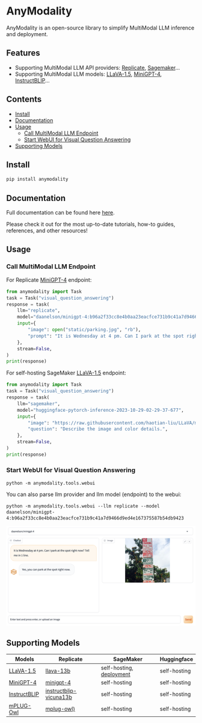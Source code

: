 # AnyModality

AnyModality is an open-source library to simplify MultiModal LLM inference and deployment.

## Features

- Supporting MultiModal LLM API providers: [Replicate](https://replicate.com/), [Sagemaker](https://aws.amazon.com/sagemaker/)...
- Supporting MultiModal LLM models:  [LLaVA-1.5](https://github.com/haotian-liu/LLaVA), [MiniGPT-4](https://github.com/Vision-CAIR/MiniGPT-4), [InstructBLIP](https://github.com/salesforce/LAVIS)...

## Contents

- [Install](#install)
- [Documentation](#documentation)
- [Usage](#usage)
  - [Call MultiModal LLM Endpoint](#call-multimodal-llm-endpoint)
  - [Start WebUI for Visual Question Answering](#start-webui-for-visual-question-answering)
- [Supporting Models](#supporting-models)

## Install

```bash
pip install anymodality
```

## Documentation

Full documentation can be found here [here](https://docs.anymodality.ai/).

Please check it out for the most up-to-date tutorials, how-to guides, references, and other resources!

## Usage 

### Call MultiModal LLM Endpoint

For Replicate [MiniGPT-4](https://replicate.com/daanelson/minigpt-4) endpoint:

```python
from anymodality import Task
task = Task("visual_question_answering")
response = task(
    llm="replicate",
    model="daanelson/minigpt-4:b96a2f33cc8e4b0aa23eacfce731b9c41a7d9466d9ed4e167375587b54db9423",
    input={
        "image": open("static/parking.jpg", "rb"),
        "prompt": "It is Wednesday at 4 pm. Can I park at the spot right now? Tell me in 1 line.",
    },
    stream=False,
)
print(response)
```

For self-hosting SageMaker [LLaVA-1.5](https://github.com/haotian-liu/LLaVA) endpoint:

```python
from anymodality import Task
task = Task("visual_question_answering")
response = task(
    llm="sagemaker",
    model="huggingface-pytorch-inference-2023-10-29-02-29-37-677",
    input={
        "image": "https://raw.githubusercontent.com/haotian-liu/LLaVA/main/images/llava_logo.png",
        "question": "Describe the image and color details.",
    },
    stream=False,
)
print(response)
```

### Start WebUI for Visual Question Answering

```
python -m anymodality.tools.webui
```

You can also parse llm provider and llm model (endpoint) to the webui:

```
python -m anymodality.tools.webui --llm replicate --model daanelson/minigpt-4:b96a2f33cc8e4b0aa23eacfce731b9c41a7d9466d9ed4e167375587b54db9423
```

![screenshot](docs/assets/screenshot.png)

## Supporting Models

| Models                                                | Replicate                                                    | SageMaker                                                    | Huggingface  |
| ----------------------------------------------------- | ------------------------------------------------------------ | ------------------------------------------------------------ | ------------ |
| [LLaVA-1.5](https://github.com/haotian-liu/LLaVA)     | [llava-13b](https://replicate.com/yorickvp/llava-13b)        | self-hosting, [deployment](https://huggingface.co/anymodality/llava-v1.5-7b) | self-hosting |
| [MiniGPT-4](https://github.com/Vision-CAIR/MiniGPT-4) | [minigpt-4](https://replicate.com/daanelson/minigpt-4)       | self-hosting                                                 | self-hosting |
| [InstructBLIP](https://github.com/salesforce/LAVIS)   | [instructblip-vicuna13b](https://replicate.com/joehoover/instructblip-vicuna13b) | self-hosting                                                 | self-hosting |
| [mPLUG-Owl](https://github.com/X-PLUG/mPLUG-Owl)      | [mplug-owl)](https://replicate.com/joehoover/mplug-owl)      | self-hosting                                                 | self-hosting |



